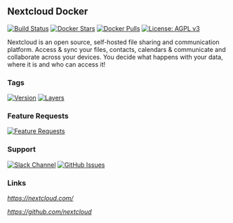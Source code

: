 [travis_logo]: https://travis-ci.com/stlouisn/nextcloud_docker.svg?branch=master
[travis_url]: https://travis-ci.com/stlouisn/nextcloud_docker
[docker_stars_logo]: https://img.shields.io/docker/stars/stlouisn/nextcloud.svg
[docker_pulls_logo]: https://img.shields.io/docker/pulls/stlouisn/nextcloud.svg
[docker_hub_url]: https://hub.docker.com/r/stlouisn/nextcloud
[microbadger_url]: https://microbadger.com/images/stlouisn/nextcloud
[feathub_data]: http://feathub.com/stlouisn/nextcloud_docker?format=svg
[feathub_url]: http://feathub.com/stlouisn/nextcloud_docker
[issues_url]: https://github.com/stlouisn/nextcloud_docker/issues
[slack_url]: https://stlouisn.slack.com/messages/CBRNYGY3V

## Nextcloud Docker

[![Build Status][travis_logo]][travis_url]
[![Docker Stars][docker_stars_logo]][docker_hub_url]
[![Docker Pulls][docker_pulls_logo]][docker_hub_url]
[![License: AGPL v3](https://img.shields.io/badge/License-AGPL%20v3-blue.svg)](https://www.gnu.org/licenses/agpl-3.0)

Nextcloud is an open source, self-hosted file sharing and communication platform. Access & sync your files, contacts, calendars & communicate and collaborate across your devices. You decide what happens with your data, where it is and who can access it!

### Tags

[![Version](https://images.microbadger.com/badges/version/stlouisn/nextcloud:latest.svg)][microbadger_url]
[![Layers](https://images.microbadger.com/badges/image/stlouisn/nextcloud:latest.svg)][microbadger_url]

### Feature Requests

[![Feature Requests][feathub_data]][feathub_url]

### Support

[![Slack Channel](https://img.shields.io/badge/-message-no.svg?colorA=a7a7a7&colorB=3eb991&logo=slack&logoWidth=14)][slack_url]
[![GitHub Issues](https://img.shields.io/badge/-issues-no.svg?colorA=a7a7a7&colorB=e01563&logo=github&logoWidth=14)][issues_url]

### Links

*https://nextcloud.com/*

*https://github.com/nextcloud*
